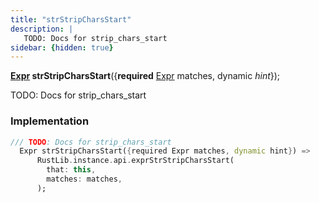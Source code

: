 ```yaml
---
title: "strStripCharsStart"
description: |
   TODO: Docs for strip_chars_start
sidebar: {hidden: true}
---
```

<span class="dart-code"><strong>[Expr] strStripCharsStart</strong>({<span class="nobr"><strong>required</strong> [Expr] matches</span>, <span class="nobr">dynamic <i>hint</i></span>});</span>

 TODO: Docs for strip_chars_start
### Implementation
```dart
/// TODO: Docs for strip_chars_start
  Expr strStripCharsStart({required Expr matches, dynamic hint}) =>
      RustLib.instance.api.exprStrStripCharsStart(
        that: this,
        matches: matches,
      );
```

[Expr]: /reference/classes/expr/